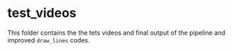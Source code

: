 # test_videos
This folder contains the the tets videos and final output of the pipeline and improved `draw_lines` codes.